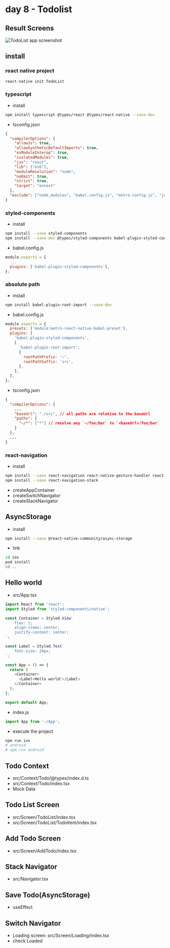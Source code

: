 # day 8 - Todolist

## Result Screens

![TodoList app screenshot](https://raw.githubusercontent.com/dev-yakuza/react-study/master/image/screenshot.png)

## install

### react native project

```bash
react-native init TodoList
```

### typescript

- install

```bash
npm install typescript @types/react @types/react-native --save-dev
```

- tsconfig.json

```json
{
  "compilerOptions": {
    "allowJs": true,
    "allowSyntheticDefaultImports": true,
    "esModuleInterop": true,
    "isolatedModules": true,
    "jsx": "react",
    "lib": ["es6"],
    "moduleResolution": "node",
    "noEmit": true,
    "strict": true,
    "target": "esnext"
  },
  "exclude": ["node_modules", "babel.config.js", "metro.config.js", "jest.config.js"]
}
```

### styled-components

- install

```bash
npm install --save styled-components
npm install --save-dev @types/styled-components babel-plugin-styled-components
```

- babel.config.js

```js
module.exports = {
  ...
  plugins: ['babel-plugin-styled-components'],
};
```

### absolute path

- install

```bash
npm install babel-plugin-root-import --save-dev
```

- babel.config.js

```js
module.exports = {
  presets: ['module:metro-react-native-babel-preset'],
  plugins: [
    'babel-plugin-styled-components',
    [
      'babel-plugin-root-import',
      {
        rootPathPrefix: '~',
        rootPathSuffix: 'src',
      },
    ],
  ],
};
```

- tsconfig.json

```json
{
  "compilerOptions": {
    ...
    "baseUrl": "./src", // all paths are relative to the baseUrl
    "paths": {
      "~/*": ["*"] // resolve any `~/foo/bar` to `<baseUrl>/foo/bar`
    }
  },
  ...
}
```

### react-navigation

- install

```bash
npm install --save react-navigation react-native-gesture-handler react-native-reanimated react-native-screens
npm install --save react-navigation-stack
```

- createAppContainer
- createSwitchNavigator
- createStackNavigator

## AsyncStorage

- install

```bash
npm install --save @react-native-community/async-storage
```

- link

```bash
cd ios
pod install
cd ..
```

## Hello world

- src/App.tsx

```js
import React from 'react';
import Styled from 'styled-components/native';

const Container = Styled.View`
    flex: 1;
    align-items: center;
    justify-content: center;
`;

const Label = Styled.Text`
    font-size: 24px;
`;

const App = () => {
  return (
    <Container>
      <Label>Hello world!</Label>
    </Container>
  );
};

export default App;
```

- index.js

```js
import App from '~/App';
```

- execute the project

```bash
npm run ios
# android
# npm run android
```

## Todo Context

- src/Context/Todo/@types/index.d.ts
- src/Context/Todo/index.tsx
- Mock Data

## Todo List Screen

- src/Screen/TodoList/index.tsx
- src/Screen/TodoList/TodoItem/index.tsx

## Add Todo Screen

- src/Screen/AddTodo/index.tsx

## Stack Navigator

- src/Navigator.tsx

## Save Todo(AsyncStorage)

- useEffect

## Switch Navigator

- Loading screen: src/Screen/Loading/index.tsx
- check Loaded
